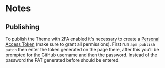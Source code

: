 # Notes

## Publishing

To publish the Theme with 2FA enabled it's necessary to create a [Personal Access Token](https://help.github.com/articles/creating-a-personal-access-token-for-the-command-line/) (make sure to grant all permissions). First run `apm publish patch` then enter the token generated on the page there, after this you'll be prompted for the GitHub username and then the password. Instead of the password the PAT generated before should be entered.
